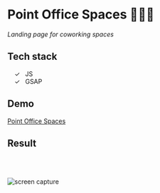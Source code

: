 # Point Office Spaces 👩‍💻🏢

_Landing page for coworking spaces_ <br>

## Tech stack

&nbsp;&nbsp;&nbsp;&nbsp;&check;&nbsp;&nbsp; JS<br>
&nbsp;&nbsp;&nbsp;&nbsp;&check;&nbsp;&nbsp; GSAP<br>

## Demo

[Point Office Spaces]

## Result

<br><br>

<img alt="screen capture" src="../main/img/pointofficespaces.mp4">

<br><br>

[Point Office Spaces]: point-office-spaces.netlify.app/
